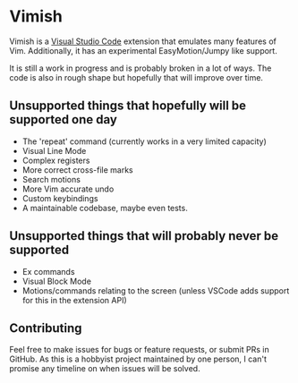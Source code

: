# Vimish
Vimish is a [Visual Studio Code](http://code.visualstudio.com/) extension that emulates many features of Vim.
Additionally, it has an experimental EasyMotion/Jumpy like support.

It is still a work in progress and is probably broken in a lot of ways. The code is also in rough shape but hopefully
that will improve over time.

## Unsupported things that hopefully will be supported one day

* The 'repeat' command (currently works in a very limited capacity)
* Visual Line Mode
* Complex registers
* More correct cross-file marks
* Search motions
* More Vim accurate undo
* Custom keybindings
* A maintainable codebase, maybe even tests.

## Unsupported things that will probably never be supported

* Ex commands
* Visual Block Mode
* Motions/commands relating to the screen (unless VSCode adds support for this in the extension API)

## Contributing

Feel free to make issues for bugs or feature requests, or submit PRs in GitHub. As this is a hobbyist project
maintained by one person, I can't promise any timeline on when issues will be solved.
